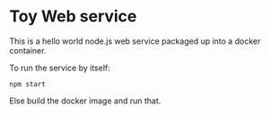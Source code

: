 Toy Web service
===============

This is a hello world node.js web service packaged up into a docker container.

To run the service by itself:

    npm start

Else build the docker image and run that.
